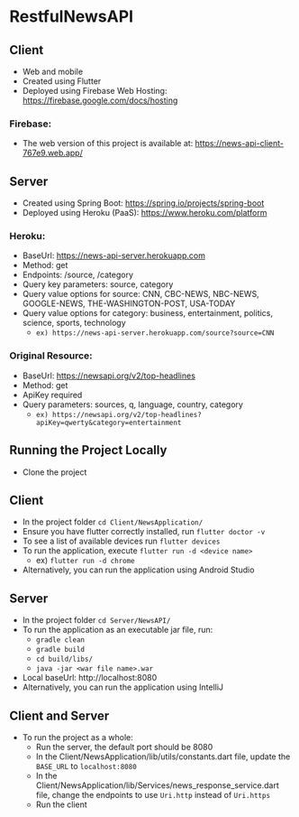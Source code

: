 # RestfulNewsAPI
## Client
- Web and mobile
- Created using Flutter
- Deployed using Firebase Web Hosting: https://firebase.google.com/docs/hosting

### Firebase:
- The web version of this project is available at: https://news-api-client-767e9.web.app/ 

## Server
- Created using Spring Boot: https://spring.io/projects/spring-boot
- Deployed using Heroku (PaaS): https://www.heroku.com/platform

### Heroku:
- BaseUrl: https://news-api-server.herokuapp.com
- Method: get
- Endpoints: /source, /category
- Query key parameters: source, category 
- Query value options for source: CNN, CBC-NEWS, NBC-NEWS, GOOGLE-NEWS, THE-WASHINGTON-POST, USA-TODAY
- Query value options for category: business, entertainment, politics, science, sports, technology
  - `ex) https://news-api-server.herokuapp.com/source?source=CNN`

### Original Resource: 
- BaseUrl: https://newsapi.org/v2/top-headlines
- Method: get
- ApiKey required
- Query parameters: sources, q, language, country, category
  - `ex) https://newsapi.org/v2/top-headlines?apiKey=qwerty&category=entertainment` 

## Running the Project Locally
- Clone the project

## Client
- In the project folder `cd Client/NewsApplication/`
- Ensure you have flutter correctly installed, run `flutter doctor -v`
- To see a list of available devices run `flutter devices`
- To run the application, execute `flutter run -d <device name>` 
  - ex) `flutter run -d chrome`
- Alternatively, you can run the application using Android Studio

## Server
- In the project folder `cd Server/NewsAPI/`
- To run the application as an executable jar file, run:
  - `gradle clean`
  - `gradle build`
  - `cd build/libs/`
  - `java -jar <war file name>.war`
- Local baseUrl: http://localhost:8080
- Alternatively, you can run the application using IntelliJ

## Client and Server
- To run the project as a whole:
  - Run the server, the default port should be 8080
  - In the Client/NewsApplication/lib/utils/constants.dart file, update the `BASE_URL` to `localhost:8080`
  - In the Client/NewsApplication/lib/Services/news_response_service.dart file, change the endpoints to use `Uri.http` instead of `Uri.https`
  - Run the client
